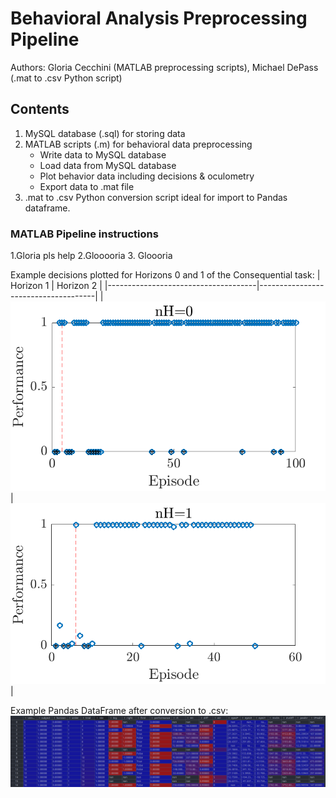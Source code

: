 # Behavioral Analysis Preprocessing Pipeline
Authors: Gloria Cecchini (MATLAB preprocessing scripts), Michael DePass (.mat to .csv Python script)
## Contents
1. MySQL database (.sql) for storing data 
2. MATLAB scripts (.m) for behavioral data preprocessing
    - Write data to MySQL database 
    - Load data from MySQL database
    - Plot behavior data including decisions & oculometry
    - Export data to .mat file 
3. .mat to .csv Python conversion script ideal for import to Pandas dataframe.

### MATLAB Pipeline instructions
1.Gloria pls help
2.Glooooria 
3. Gloooria


Example decisions plotted for Horizons 0 and 1 of the Consequential task:
| Horizon 1                           |                           Horizon 2 |
|-------------------------------------|-------------------------------------|
|![](./img/sample_behavior_data_h0.png)   |![](./img/sample_behavior_data_h1.png)   |

Example Pandas DataFrame after conversion to .csv:
![](./img/dataframe.png)
